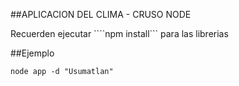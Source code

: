 ##APLICACION DEL CLIMA - CRUSO NODE

Recuerden ejecutar ````npm install``` para las librerias

##Ejemplo 
```
node app -d "Usumatlan"
```
